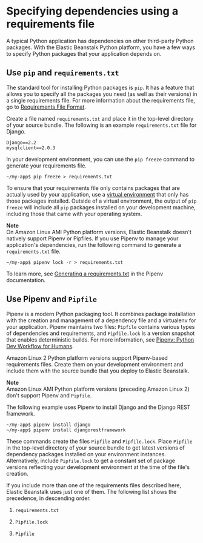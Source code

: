 # Specifying dependencies using a requirements file<a name="python-configuration-requirements"></a>

A typical Python application has dependencies on other third\-party Python packages\. With the Elastic Beanstalk Python platform, you have a few ways to specify Python packages that your application depends on\.

## Use `pip` and `requirements.txt`<a name="python-configuration-requirements.txt"></a>

The standard tool for installing Python packages is `pip`\. It has a feature that allows you to specify all the packages you need \(as well as their versions\) in a single requirements file\. For more information about the requirements file, go to [Requirements File Format](https://pip.pypa.io/en/latest/reference/pip_install.html#requirements-file-format)\.

Create a file named `requirements.txt` and place it in the top\-level directory of your source bundle\. The following is an example `requirements.txt` file for Django\.

```
Django==2.2
mysqlclient==2.0.3
```

In your development environment, you can use the `pip freeze` command to generate your requirements file\.

```
~/my-app$ pip freeze > requirements.txt
```

To ensure that your requirements file only contains packages that are actually used by your application, use a [virtual environment](python-development-environment.md#python-common-setup-venv) that only has those packages installed\. Outside of a virtual environment, the output of `pip freeze` will include all `pip` packages installed on your development machine, including those that came with your operating system\.

**Note**  
On Amazon Linux AMI Python platform versions, Elastic Beanstalk doesn't natively support Pipenv or Pipfiles\. If you use Pipenv to manage your application's dependencies, run the following command to generate a `requirements.txt` file\.  

```
~/my-app$ pipenv lock -r > requirements.txt
```
To learn more, see [Generating a requirements\.txt](https://pipenv.readthedocs.io/en/latest/advanced/#generating-a-requirements-txt) in the Pipenv documentation\.

## Use Pipenv and `Pipfile`<a name="python-configuration-requirements.pipenv"></a>

Pipenv is a modern Python packaging tool\. It combines package installation with the creation and management of a dependency file and a virtualenv for your application\. Pipenv maintains two files: `Pipfile` contains various types of dependencies and requirements, and `Pipfile.lock` is a version snapshot that enables deterministic builds\. For more information, see [Pipenv: Python Dev Workflow for Humans](https://pipenv.readthedocs.io/en/latest/)\.

Amazon Linux 2 Python platform versions support Pipenv\-based requirements files\. Create them on your development environment and include them with the source bundle that you deploy to Elastic Beanstalk\.

**Note**  
Amazon Linux AMI Python platform versions \(preceding Amazon Linux 2\) don't support Pipenv and `Pipfile`\.

The following example uses Pipenv to install Django and the Django REST framework\.

```
~/my-app$ pipenv install django
~/my-app$ pipenv install djangorestframework
```

These commands create the files `Pipfile` and `Pipfile.lock`\. Place `Pipfile` in the top\-level directory of your source bundle to get latest versions of dependency packages installed on your environment instances\. Alternatively, include `Pipfile.lock` to get a constant set of package versions reflecting your development environment at the time of the file's creation\.

If you include more than one of the requirements files described here, Elastic Beanstalk uses just one of them\. The following list shows the precedence, in descending order\.

1. `requirements.txt`

1. `Pipfile.lock`

1. `Pipfile`